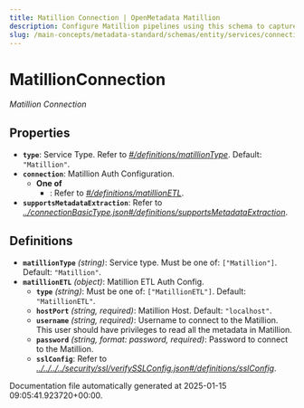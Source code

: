 ```yaml
---
title: Matillion Connection | OpenMetadata Matillion
description: Configure Matillion pipelines using this schema to capture transformation logic, task metadata, and orchestration flows.
slug: /main-concepts/metadata-standard/schemas/entity/services/connections/pipeline/matillionconnection
---
```


# MatillionConnection

*Matillion Connection*

## Properties

- **`type`**: Service Type. Refer to *[#/definitions/matillionType](#definitions/matillionType)*. Default: `"Matillion"`.
- **`connection`**: Matillion Auth Configuration.
  - **One of**
    - : Refer to *[#/definitions/matillionETL](#definitions/matillionETL)*.
- **`supportsMetadataExtraction`**: Refer to *[../connectionBasicType.json#/definitions/supportsMetadataExtraction](#/connectionBasicType.json#/definitions/supportsMetadataExtraction)*.
## Definitions

- **`matillionType`** *(string)*: Service type. Must be one of: `["Matillion"]`. Default: `"Matillion"`.
- **`matillionETL`** *(object)*: Matillion ETL Auth Config.
  - **`type`** *(string)*: Must be one of: `["MatillionETL"]`. Default: `"MatillionETL"`.
  - **`hostPort`** *(string, required)*: Matillion Host. Default: `"localhost"`.
  - **`username`** *(string, required)*: Username to connect to the Matillion. This user should have privileges to read all the metadata in Matillion.
  - **`password`** *(string, format: password, required)*: Password to connect to the Matillion.
  - **`sslConfig`**: Refer to *[../../../../security/ssl/verifySSLConfig.json#/definitions/sslConfig](#/../../../security/ssl/verifySSLConfig.json#/definitions/sslConfig)*.


Documentation file automatically generated at 2025-01-15 09:05:41.923720+00:00.

